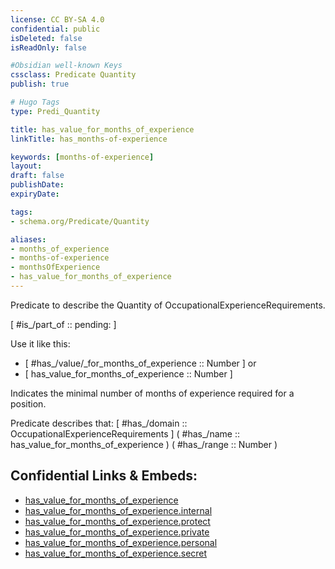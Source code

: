 ```yaml
---
license: CC BY-SA 4.0
confidential: public
isDeleted: false
isReadOnly: false

#Obsidian well-known Keys
cssclass: Predicate Quantity
publish: true

# Hugo Tags
type: Predi_Quantity

title: has_value_for_months_of_experience
linkTitle: has_months-of-experience

keywords: [months-of-experience]
layout: 
draft: false
publishDate:
expiryDate: 

tags:
- schema.org/Predicate/Quantity

aliases:
- months_of_experience
- months-of-experience
- monthsOfExperience
- has_value_for_months_of_experience
---
```


Predicate to describe the Quantity of OccupationalExperienceRequirements.

[ #is_/part_of :: pending: ]

Use it like this: 
- [ #has_/value/_for_months_of_experience :: Number ] or 
- [ has_value_for_months_of_experience :: Number ] 

Indicates the minimal number of months of experience required for a position.

Predicate describes that: 
[ #has_/domain  :: OccupationalExperienceRequirements ]
( #has_/name :: has_value_for_months_of_experience )
( #has_/range :: Number )



## Confidential Links & Embeds: 
- [has_value_for_months_of_experience](../../../../_public/schema.org/Predicate/Quantities/has_value_for_months_of_experience.md) 
- [has_value_for_months_of_experience.internal](../../../../_internal/schema.org/Predicate/Quantities/has_value_for_months_of_experience.internal.md) 
- [has_value_for_months_of_experience.protect](../../../../_protect/schema.org/Predicate/Quantities/has_value_for_months_of_experience.protect.md) 
- [has_value_for_months_of_experience.private](../../../../_private/schema.org/Predicate/Quantities/has_value_for_months_of_experience.private.md) 
- [has_value_for_months_of_experience.personal](../../../../_personal/schema.org/Predicate/Quantities/has_value_for_months_of_experience.personal.md) 
- [has_value_for_months_of_experience.secret](../../../../_secret/schema.org/Predicate/Quantities/has_value_for_months_of_experience.secret.md) 

